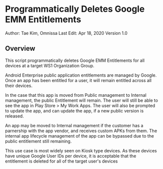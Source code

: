 # Programmatically Deletes Google EMM Entitlements

Author: Tae Kim, Omnissa
Last Edit: Apr 18, 2020
Version 1.0  

## Overview
<!-- Summary Start -->
This script programmatically deletes Google EMM Entitlements for all devices at a target WS1 Organization Group.
<!-- Summary End -->

Android Enterprise public application entitlements are managed by Google. Once an app has been entitled for a user, it will remain entitled across all their devices. 

In the case that this app is moved from Public management to Internal management, the public Entitlement will remain. 
The user will still be able to see the app in Play Store > My Work Apps. 
The user will also be prompted to update the app, and can update the app, if a new public version is released.

An app may be moved to Internal management if the customer has a parnership with the app vendor, and receives custom APKs from them. 
The internal app lifecycle management of the app can be bypassed due to the public entitlement still remaining.

This use case is most widely seen on Kiosk type devices. As these devices have unique Google User IDs per device, 
it is acceptable that the entitlement is deleted for all of the target user's devices
